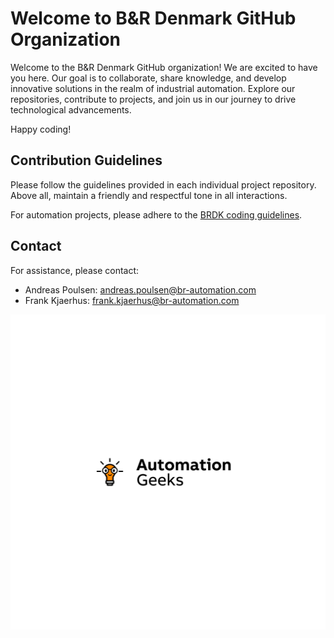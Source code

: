 # Welcome to B&R Denmark GitHub Organization

Welcome to the B&R Denmark GitHub organization!
We are excited to have you here. Our goal is to collaborate, share knowledge,
and develop innovative solutions in the realm of industrial automation.
Explore our repositories, contribute to projects, and join us in our journey
to drive technological advancements.

Happy coding!

## Contribution Guidelines

Please follow the guidelines provided in each individual project repository.
Above all, maintain a friendly and respectful tone in all interactions.

For automation projects, please adhere to the
[BRDK coding guidelines](https://github.com/BRDK-GitHub/.github/blob/main/profile/docs/BRDK_Coding_Guidelines_External.pdf).

## Contact

For assistance, please contact:

- Andreas Poulsen: andreas.poulsen@br-automation.com
- Frank Kjaerhus: frank.kjaerhus@br-automation.com

![Automation Geeks](https://github.com/BRDK-GitHub/.github/blob/main/profile/img/AutomationGeeks-Logo_final_Square.png)
